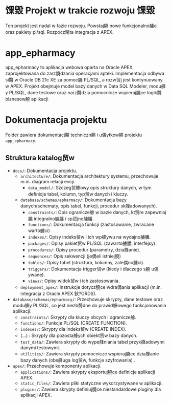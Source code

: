 # 馃毀 Projekt w trakcie rozwoju 馃毀
Ten projekt jest nadal w fazie rozwoju. Powstaj膮 nowe funkcjonalno艣ci oraz pakiety pl/sql. Rozpocz臋ta integracja z APEX.

# app_epharmacy
app_epharmacy to aplikacja webowa oparta na Oracle APEX, zaprojektowana do zarz膮dzania operacjami apteki. Implementacja odbywa si臋 w Oracle DB 21c XE za pomoc膮 PL/SQL, a rozw贸j jest kontynuowany w APEX. Projekt obejmuje model bazy danych w Data SQL Modeler, modu艂y PL/SQL, dane testowe oraz narz臋dzia pomocnicze wspieraj膮ce logik臋 biznesow膮 aplikacji

# Dokumentacja projektu

Folder zawiera dokumentacj臋 techniczn膮 i u偶ytkow膮 projektu `app_epharmacy`.

## Struktura katalog贸w

- `docs/`: Dokumentacja projektu.
  - `architecture/`: Dokumentacja architektury systemu, przechowuje m.in. diagram relacji encji.
	- `data_model/`: Szczeg贸艂owy opis struktury danych, w tym definicje tabel, kolumn, typ贸w danych i kluczy. 
  - `database/schemas/epharmacy/`: Dokumentacja bazy danych(schematy, opis tabel, funkcji, procedur sk艂adowanych).  
  	- `constraints/`: Opis ogranicze艅 w bazie danych, kt贸re zapewniaj膮 integralno艣膰 i sp贸jno艣膰. 
  	- `functions/`: Dokumentacja funkcji (zastosowanie, zwracane warto艣ci) 
  	- `indexes/`: Opisy indeks贸w i ich wp艂ywu na wydajno艣膰. 
  	- `packages/`: Opisy pakiet贸w PL/SQL (zawarto艣膰, interfejsy). 
  	- `procedures/`: Opisy procedur (parametry, dzia艂anie). 
  	- `sequences/`: Opis sekwencji (je偶eli istniej膮) 
  	- `tables/`:  Opisy tabel (struktura, kolumny, zale偶no艣ci).  
  	- `triggers/`: Dokumentacja trigger贸w (kiedy i dlaczego s膮 u偶ywane). 
  	- `views/`: Opisy widok贸w i ich zastosowania. 
  - `deployment_apex/`: Instrukcje dotycz膮ce wdra偶ania aplikacji (m.in. integracja z Oracle APEX 鈥?ORDS).
- `database/schemas/epharmacy/`: Przechowuje skrypty, dane testowe oraz modu艂y PL/SQL, co jest niezb臋dne do prawid艂owego funkcjonowania aplikacji.
  	- `constraints/`: Skrypty dla kluczy obcych i ogranicze艅. 
  	- `functions/`: Funkcje PL/SQL (CREATE FUNCTION). 
  	- `indexes/`: Skrypty dla indeks贸w (CREATE INDEX). 
  	-  (...)    : Skrypty dla pozosta艂ych obiekt贸w bazy danych.
  - `test_data/`: Zawiera skrypty do wype艂niania tabel przyk艂adowymi danymi testowymi.
  - `utilities/`: Zawiera skrypty pomocnicze wspieraj膮ce dzia艂anie bazy danych (obs艂uga log贸w, funkcje szyfrowania) .  
- `apex/`: Przechowuje komponenty aplikacji.
  - `applications/`: Zawiera skrypty eksportuj膮ce definicje aplikacji APEX.  
  - `static_files/`: Zawiera pliki statyczne wykorzystywane w aplikacji.  
  - `plugins/`: Zawiera skrypty definiuj膮ce niestandardowe pluginy dla aplikacji APEX.

 
  